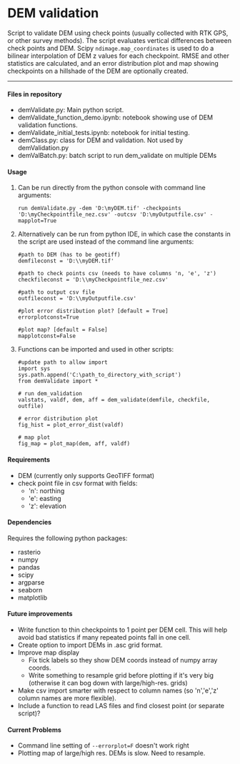 # DEM validation

Script to validate DEM using check points (usually collected with RTK GPS, or other survey methods).  The script evaluates vertical differences between check points and DEM.  Scipy `ndimage.map_coordinates` is used to do a bilinear interpolation of DEM z values for each checkpoint.  RMSE and other statistics are calculated, and an error distribution plot and map showing checkpoints on a hillshade of the DEM are optionally created.

---

#### Files in repository

- demValidate.py:  Main python script.
- demValidate_function_demo.ipynb: notebook showing use of DEM validation functions.
- demValidate_initial_tests.ipynb: notebook for initial testing.
- demClass.py: class for DEM and validation.  Not used by demValidation.py
- demValBatch.py: batch script to run dem_validate on multiple DEMs

#### Usage

1. Can be run directly from the python console with command line arguments:

    ```
	run demValidate.py -dem 'D:\myDEM.tif' -checkpoints 'D:\myCheckpointfile_nez.csv' -outcsv 'D:\myOutputfile.csv' -mapplot=True
    ```
2. Alternatively can be run from python IDE, in which case the constants in the script are used instead of the command line arguments:

    ```
    #path to DEM (has to be geotiff)
    demfileconst = 'D:\\myDEM.tif'

    #path to check points csv (needs to have columns 'n, 'e', 'z')
    checkfileconst = 'D:\\myCheckpointfile_nez.csv'

    #path to output csv file
    outfileconst = 'D:\\myOutputfile.csv'

    #plot error distribution plot? [default = True]
    errorplotconst=True

    #plot map? [default = False]
    mapplotconst=False
    ```
3. Functions can be imported and used in other scripts:

    ```
    #update path to allow import
    import sys
    sys.path.append('C:\path_to_directory_with_script')
    from demValidate import *
    
    # run dem_validation
    valstats, valdf, dem, aff = dem_validate(demfile, checkfile, outfile)
    
    # error distribution plot
    fig_hist = plot_error_dist(valdf)
    
    # map plot
    fig_map = plot_map(dem, aff, valdf)
    ```


#### Requirements

- DEM (currently only supports GeoTIFF format)
- check point file in csv format with fields:
  - 'n': northing
  - 'e': easting
  - 'z': elevation

#### Dependencies

Requires the following python packages:

- rasterio 
- numpy
- pandas
- scipy
- argparse
- seaborn
- matplotlib

#### Future improvements

- Write function to thin checkpoints to 1 point per DEM cell.  This will help avoid bad statistics if many repeated points fall in one cell. 
- Create option to import DEMs in .asc grid format.
- Improve map display
  - Fix tick labels so they show DEM coords instead of numpy array coords.
  - Write something to resample grid before plotting if it's very big (otherwise it can bog down with large/high-res. grids)
- Make csv import smarter with respect to column names (so 'n','e','z' column names are more flexible).
- Include a function to read LAS files and find closest point (or separate script)?

#### Current Problems

- Command line setting of `--errorplot=F` doesn't work right
- Plotting map of large/high res. DEMs is slow.  Need to resample.
